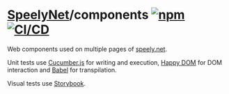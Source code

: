 # [SpeelyNet](https://github.com/speelynet/)/components [![npm](https://img.shields.io/npm/v/@speelynet/components)](https://www.npmjs.com/package/@speelynet/components) [![CI/CD](https://github.com/speelynet/components/actions/workflows/CICD.yml/badge.svg)](https://github.com/speelynet/components/actions/workflows/CICD.yml)

Web components used on multiple pages of [speely.net](https://speely.net).

Unit tests use [Cucumber.js](https://github.com/cucumber/cucumber-js#readme) for writing and execution, [Happy DOM](https://github.com/capricorn86/happy-dom#readme) for DOM interaction and [Babel](https://babeljs.io/) for transpilation.

Visual tests use [Storybook](https://storybook.js.org/).
